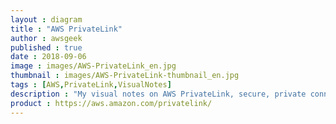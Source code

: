 ```yaml
---
layout : diagram
title : "AWS PrivateLink"
author : awsgeek
published : true
date : 2018-09-06
image : images/AWS-PrivateLink_en.jpg
thumbnail : images/AWS-PrivateLink-thumbnail_en.jpg
tags : [AWS,PrivateLink,VisualNotes]
description : "My visual notes on AWS PrivateLink, secure, private connectivity between your VPCs, on-premises applications, and AWS services, on the Amazon network"
product : https://aws.amazon.com/privatelink/
---
```

